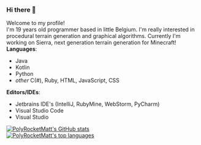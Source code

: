 ### Hi there 👋

Welcome to my profile!<br/>
I'm 19 years old programmer based in little Belgium. I'm really interested in procedural terrain generation and graphical algorithms. Currently I'm working on Sierra, next generation terrain 
generation for Minecraft!<br/>
**Languages**: <br/>
- Java
- Kotlin
- Python
- *other* C(#), Ruby, HTML, JavaScript, CSS

**Editors/IDEs**: <br/>
- Jetbrains IDE's (IntelliJ, RubyMine, WebStorm, PyCharm)
- Visual Studio Code
- Visual Studio

[![PolyRocketMatt's GitHub stats](https://github-readme-stats.vercel.app/api?username=PolyRocketMatt&show_icons=true&theme=gruvbox)](https://github.com/PolyRocketMatt)<br/>
[![PolyRocketMatt's top languages](https://github-readme-stats.vercel.app/api/top-langs/?username=PolyRocketMatt&langs_count=8&theme=gruvbox)](https://github.com/PolyRocketMatt/repositories)